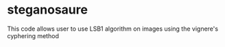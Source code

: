 # steganosaure
This code allows user to use LSB1 algorithm on images using the vignere's cyphering method
